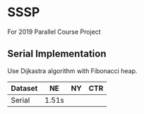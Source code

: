# SSSP
For 2019 Parallel Course Project

## Serial Implementation
Use Dijkastra algorithm with Fibonacci heap.

| Dataset | NE | NY | CTR |  
|---|---|---|---|  
| Serial | 1.51s |   |   |  
